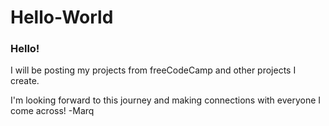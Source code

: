 # Hello-World

### Hello!
 I will be posting my projects from freeCodeCamp and other projects I create. 
 
 I'm looking forward to this journey and making connections with everyone I come across! 
-Marq

